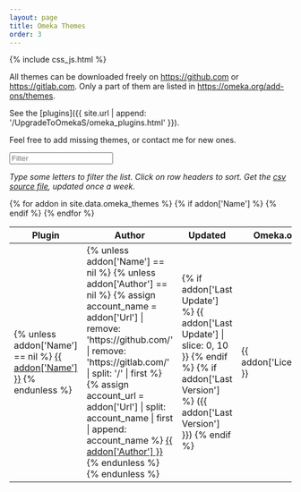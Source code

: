 ```yaml
---
layout: page
title: Omeka Themes
order: 3
---
```


{% include css_js.html %}

All themes can be downloaded freely on <https://github.com> or <https://gitlab.com>. Only a part of them are listed in <https://omeka.org/add-ons/themes>.

See the [plugins]({{ site.url | append: '/UpgradeToOmekaS/omeka_plugins.html' }}).

Feel free to add missing themes, or contact me for new ones.

<div class="container-fluid">
<div id="entry-list">
    <div class="row" style="margin-bottom:10px;">
        <input type="text" class="search form-control" placeholder="Filter" />
    </div>
    <p><em>
    Type some letters to filter the list. Click on row headers to sort. Get the <a href="https://github.com/Daniel-KM/UpgradeToOmekaS/blob/master/docs/_data/omeka_themes.csv">csv source file</a>, updated once a week.
    </em></p>
    <div class="row">
        <table class="table table-striped">
            <thead>
                <tr>
                    <th><span class="sort" data-sort="addon-link">Plugin</span></th>
                    <th><span class="sort" data-sort="addon-author">Author</span></th>
                    <th><span class="sort" data-sort="addon-updated">Updated</span></th>
                    <th><span class="sort" data-sort="addon-omeka-org">Omeka.org</span></th>
                    <th><span class="sort" data-sort="addon-license">License</span></th>
                    <th><span class="sort" data-sort="addon-tags">Tags</span></th>
                    <th><span class="sort" data-sort="addon-description">Description</span></th>
                </tr>
            </thead>
            <tbody class="list">
            {% for addon in site.data.omeka_themes %}
                {% if addon['Name'] %}
                <tr>
                    <td>
                    {% unless addon['Name'] == nil %}
                        <a href="{{ addon['Url'] }}" class="link addon-link">{{ addon['Name'] }}</a>
                    {% endunless %}
                    </td>
                    <td>
                    {% unless addon['Name'] == nil %}
                        {% unless addon['Author'] == nil %}
                            {% assign account_name = addon['Url'] | remove: 'https://github.com/' | remove: 'https://gitlab.com/' | split: '/' | first %}
                            {% assign account_url = addon['Url'] | split: account_name | first | append: account_name %}
                            <a href="{{ account_url }}" class="link addon-author">{{ addon['Author'] }}</a>
                        {% endunless %}
                    {% endunless %}
                    </td>
                    <td class="addon-updated">
                        {% if addon['Last Update'] %}
                            {{ addon['Last Update'] | slice: 0, 10 }}
                        {% endif %}
                        {% if addon['Last Version'] %}
                            ({{ addon['Last Version'] }})
                        {% endif %}
                    </td>
                    <td class="addon-license">{{ addon['License'] }}</td>
                    <td class="addon-tags">{{ addon['Tags'] | replace: ',', ',<br />' }}</td>
                    <td class="addon-description">{{ addon['Description'] }}</td>
                </tr>
                {% endif %}
            {% endfor %}
            </tbody>
        </table>
    </div>
</div>
</div>

<script type="text/javascript">
    var options = {
        valueNames: ['addon-link', 'addon-author', 'addon-updated', 'addon-omeka-org', 'addon-license', 'addon-tags', 'addon-description'],
        page: 500
    };
    var entryList = new List('entry-list', options);
    // entryList.sort('addon-updated', { order: "desc" });
</script>


[Upgrade to Omeka S]: https://github.com/Daniel-KM/UpgradeToOmekaS
[Omeka Classic]: https://omeka.org
[Omeka S]: https://omeka.org/s
